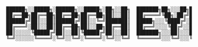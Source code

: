 <div align="center">

<pre>
██████╗░░█████╗░██████╗░░█████╗░██╗░░██╗  ███████╗██╗░░░██╗███████╗
██╔══██╗██╔══██╗██╔══██╗██╔══██╗██║░░██║  ██╔════╝╚██╗░██╔╝██╔════╝
██████╔╝██║░░██║██████╔╝██║░░╚═╝███████║  █████╗░░░╚████╔╝░█████╗░░
██╔═══╝░██║░░██║██╔══██╗██║░░██╗██╔══██║  ██╔══╝░░░░╚██╔╝░░██╔══╝░░
██║░░░░░╚█████╔╝██║░░██║╚█████╔╝██║░░██║  ███████╗░░░██║░░░███████╗
╚═╝░░░░░░╚════╝░╚═╝░░╚═╝░╚════╝░╚═╝░░╚═╝  ╚══════╝░░░╚═╝░░░╚══════╝
</pre>

</div>